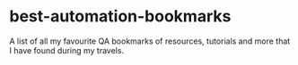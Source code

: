 # best-automation-bookmarks
A list of all my favourite QA bookmarks of resources, tutorials and more that I have found during my travels.   
